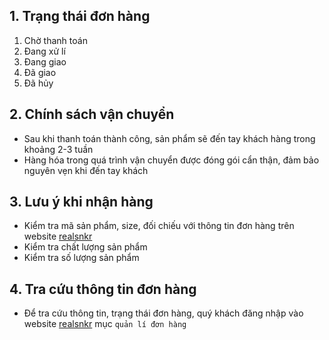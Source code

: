 ## 1. Trạng thái đơn hàng

1. Chờ thanh toán
2. Đang xử lí
3. Đang giao
4. Đã giao
5. Đã hủy

## 2. Chính sách vận chuyển

- Sau khi thanh toán thành công, sản phẩm sẽ đến tay khách hàng trong khoảng 2-3 tuần
- Hàng hóa trong quá trình vận chuyển được đóng gói cẩn thận, đảm bảo nguyên vẹn khi đến tay khách

## 3. Lưu ý khi nhận hàng

- Kiểm tra mã sản phẩm, size, đối chiếu với thông tin đơn hàng trên website [realsnkr](https://realsnkr.vn)
- Kiểm tra chất lượng sản phẩm
- Kiểm tra số lượng sản phẩm

## 4. Tra cứu thông tin đơn hàng

- Để tra cứu thông tin, trạng thái đơn hàng, quý khách đăng nhập vào website [realsnkr](https://realsnkr.vn) mục `quản lí đơn hàng`
